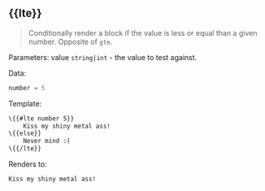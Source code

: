 ## \{{lte}}

> Conditionally render a block if the value is less or equal than a given number. Opposite of `gte`.

Parameters: value `string|int` - the value to test against.

Data:

```js
number = 5
```

Template:

```handlebars
\{{#lte number 5}}
    Kiss my shiny metal ass!
\{{else}}
    Never mind :(
\{{/lte}}
```

Renders to:

```
Kiss my shiny metal ass!
```